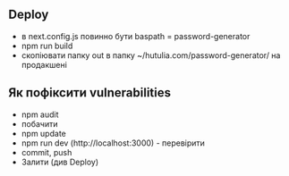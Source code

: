 ## Deploy
- в next.config.js повинно бути baspath = password-generator 
- npm run build
- скопіювати папку out в папку ~/hutulia.com/password-generator/ на продакшені


## Як пофіксити vulnerabilities
- npm audit
- побачити
- npm update
- npm run dev (http://localhost:3000) - перевірити
- commit, push
- Залити (див Deploy)
